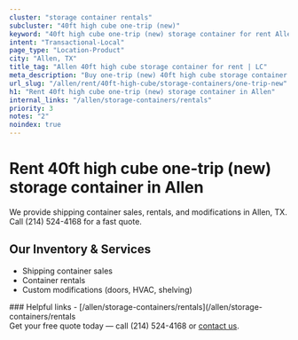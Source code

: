 ```yaml
---
cluster: "storage container rentals"
subcluster: "40ft high cube one-trip (new)"
keyword: "40ft high cube one-trip (new) storage container for rent Allen, TX"
intent: "Transactional-Local"
page_type: "Location-Product"
city: "Allen, TX"
title_tag: "Allen 40ft high cube storage container for rent | LC"
meta_description: "Buy one-trip (new) 40ft high cube storage container rent with local delivery in Allen, TX. LC Container — local Since 2003. Request a fast quote today."
url_slug: "/allen/rent/40ft-high-cube/storage-containers/one-trip-new"
h1: "Rent 40ft high cube one-trip (new) storage container in Allen"
internal_links: "/allen/storage-containers/rentals"
priority: 3
notes: "2"
noindex: true
---
```


# Rent 40ft high cube one-trip (new) storage container in Allen

We provide shipping container sales, rentals, and modifications in Allen, TX. Call (214) 524-4168 for a fast quote.

## Our Inventory & Services
- Shipping container sales
- Container rentals
- Custom modifications (doors, HVAC, shelving)

<div data-section="internal-links">
### Helpful links
- [/allen/storage-containers/rentals](/allen/storage-containers/rentals
</div>

<div data-section="cta">
Get your free quote today — call (214) 524-4168 or <a href="/contact">contact us</a>.
</div>

<script type="application/ld+json">{"@context":"https://schema.org","@type":"FAQPage","mainEntity":[{"@type":"Question","name":"How much does delivery cost in Allen, TX?","acceptedAnswer":{"@type":"Answer","text":"Delivery costs vary by distance and container size. Most deliveries in Allen, TX range from $150-$300. Call (214) 524-4168 for an exact quote based on your specific location."}},{"@type":"Question","name":"Do you offer financing or payment plans?","acceptedAnswer":{"@type":"Answer","text":"We accept major credit cards, checks, and can discuss commercial terms for bulk purchases. Call (214) 524-4168 to discuss options."}},{"@type":"Question","name":"Can you customize containers in Allen, TX?","acceptedAnswer":{"@type":"Answer","text":"Yes — we perform modifications like doors, HVAC, insulation, and shelving. Request a custom quote at (214) 524-4168 or via our contact form."}}]}</script>
